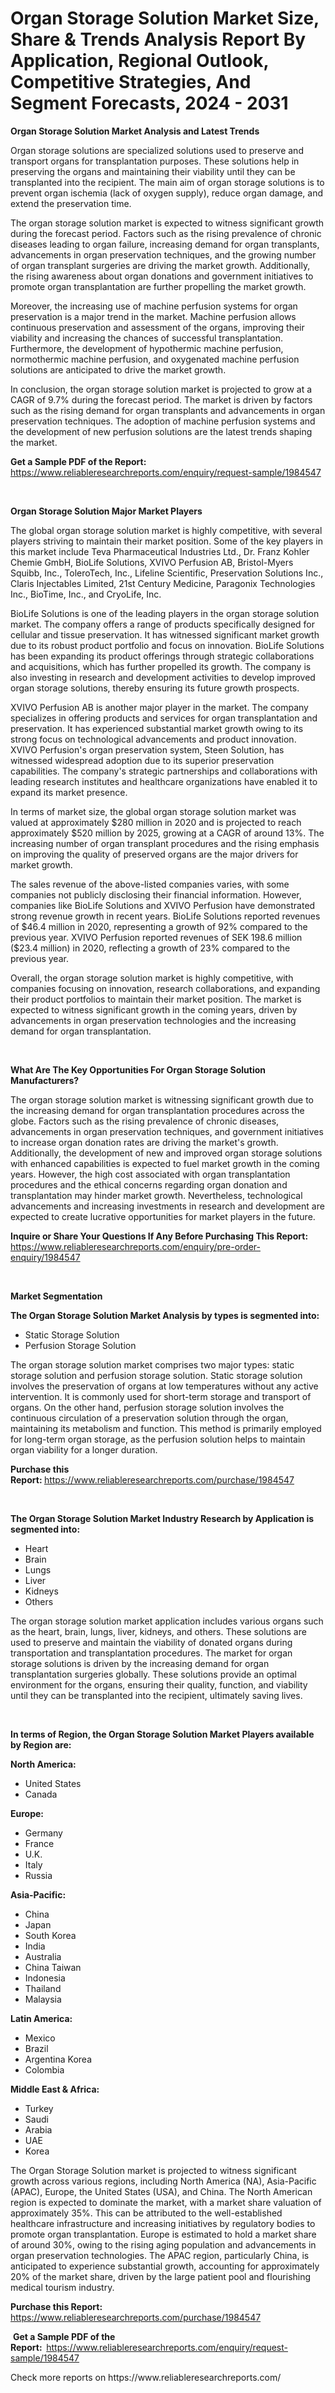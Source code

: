 <p><h1>Organ Storage Solution Market Size, Share & Trends Analysis Report By Application, Regional Outlook, Competitive Strategies, And Segment Forecasts, 2024 - 2031</h1></p><p><strong>Organ Storage Solution Market Analysis and Latest Trends</strong></p>
<p><p>Organ storage solutions are specialized solutions used to preserve and transport organs for transplantation purposes. These solutions help in preserving the organs and maintaining their viability until they can be transplanted into the recipient. The main aim of organ storage solutions is to prevent organ ischemia (lack of oxygen supply), reduce organ damage, and extend the preservation time.</p><p>The organ storage solution market is expected to witness significant growth during the forecast period. Factors such as the rising prevalence of chronic diseases leading to organ failure, increasing demand for organ transplants, advancements in organ preservation techniques, and the growing number of organ transplant surgeries are driving the market growth. Additionally, the rising awareness about organ donations and government initiatives to promote organ transplantation are further propelling the market growth.</p><p>Moreover, the increasing use of machine perfusion systems for organ preservation is a major trend in the market. Machine perfusion allows continuous preservation and assessment of the organs, improving their viability and increasing the chances of successful transplantation. Furthermore, the development of hypothermic machine perfusion, normothermic machine perfusion, and oxygenated machine perfusion solutions are anticipated to drive the market growth.</p><p>In conclusion, the organ storage solution market is projected to grow at a CAGR of 9.7% during the forecast period. The market is driven by factors such as the rising demand for organ transplants and advancements in organ preservation techniques. The adoption of machine perfusion systems and the development of new perfusion solutions are the latest trends shaping the market.</p></p>
<p><strong>Get a Sample PDF of the Report:&nbsp;</strong> <a href="https://www.reliableresearchreports.com/enquiry/request-sample/1984547">https://www.reliableresearchreports.com/enquiry/request-sample/1984547</a></p>
<p>&nbsp;</p>
<p><strong>Organ Storage Solution Major Market Players</strong></p>
<p><p>The global organ storage solution market is highly competitive, with several players striving to maintain their market position. Some of the key players in this market include Teva Pharmaceutical Industries Ltd., Dr. Franz Kohler Chemie GmbH, BioLife Solutions, XVIVO Perfusion AB, Bristol-Myers Squibb, Inc., ToleroTech, Inc., Lifeline Scientific, Preservation Solutions Inc., Claris Injectables Limited, 21st Century Medicine, Paragonix Technologies Inc., BioTime, Inc., and CryoLife, Inc.</p><p>BioLife Solutions is one of the leading players in the organ storage solution market. The company offers a range of products specifically designed for cellular and tissue preservation. It has witnessed significant market growth due to its robust product portfolio and focus on innovation. BioLife Solutions has been expanding its product offerings through strategic collaborations and acquisitions, which has further propelled its growth. The company is also investing in research and development activities to develop improved organ storage solutions, thereby ensuring its future growth prospects.</p><p>XVIVO Perfusion AB is another major player in the market. The company specializes in offering products and services for organ transplantation and preservation. It has experienced substantial market growth owing to its strong focus on technological advancements and product innovation. XVIVO Perfusion's organ preservation system, Steen Solution, has witnessed widespread adoption due to its superior preservation capabilities. The company's strategic partnerships and collaborations with leading research institutes and healthcare organizations have enabled it to expand its market presence.</p><p>In terms of market size, the global organ storage solution market was valued at approximately $280 million in 2020 and is projected to reach approximately $520 million by 2025, growing at a CAGR of around 13%. The increasing number of organ transplant procedures and the rising emphasis on improving the quality of preserved organs are the major drivers for market growth.</p><p>The sales revenue of the above-listed companies varies, with some companies not publicly disclosing their financial information. However, companies like BioLife Solutions and XVIVO Perfusion have demonstrated strong revenue growth in recent years. BioLife Solutions reported revenues of $46.4 million in 2020, representing a growth of 92% compared to the previous year. XVIVO Perfusion reported revenues of SEK 198.6 million ($23.4 million) in 2020, reflecting a growth of 23% compared to the previous year.</p><p>Overall, the organ storage solution market is highly competitive, with companies focusing on innovation, research collaborations, and expanding their product portfolios to maintain their market position. The market is expected to witness significant growth in the coming years, driven by advancements in organ preservation technologies and the increasing demand for organ transplantation.</p></p>
<p>&nbsp;</p>
<p><strong>What Are The Key Opportunities For Organ Storage Solution Manufacturers?</strong></p>
<p><p>The organ storage solution market is witnessing significant growth due to the increasing demand for organ transplantation procedures across the globe. Factors such as the rising prevalence of chronic diseases, advancements in organ preservation techniques, and government initiatives to increase organ donation rates are driving the market's growth. Additionally, the development of new and improved organ storage solutions with enhanced capabilities is expected to fuel market growth in the coming years. However, the high cost associated with organ transplantation procedures and the ethical concerns regarding organ donation and transplantation may hinder market growth. Nevertheless, technological advancements and increasing investments in research and development are expected to create lucrative opportunities for market players in the future.</p></p>
<p><strong>Inquire or Share Your Questions If Any Before Purchasing This Report:</strong> <a href="https://www.reliableresearchreports.com/enquiry/pre-order-enquiry/1984547">https://www.reliableresearchreports.com/enquiry/pre-order-enquiry/1984547</a></p>
<p>&nbsp;</p>
<p><strong>Market Segmentation</strong></p>
<p><strong>The Organ Storage Solution Market Analysis by types is segmented into:</strong></p>
<p><ul><li>Static Storage Solution</li><li>Perfusion Storage Solution</li></ul></p>
<p><p>The organ storage solution market comprises two major types: static storage solution and perfusion storage solution. Static storage solution involves the preservation of organs at low temperatures without any active intervention. It is commonly used for short-term storage and transport of organs. On the other hand, perfusion storage solution involves the continuous circulation of a preservation solution through the organ, maintaining its metabolism and function. This method is primarily employed for long-term organ storage, as the perfusion solution helps to maintain organ viability for a longer duration.</p></p>
<p><strong>Purchase this Report:&nbsp;</strong><a href="https://www.reliableresearchreports.com/purchase/1984547">https://www.reliableresearchreports.com/purchase/1984547</a></p>
<p>&nbsp;</p>
<p><strong>The Organ Storage Solution Market Industry Research by Application is segmented into:</strong></p>
<p><ul><li>Heart</li><li>Brain</li><li>Lungs</li><li>Liver</li><li>Kidneys</li><li>Others</li></ul></p>
<p><p>The organ storage solution market application includes various organs such as the heart, brain, lungs, liver, kidneys, and others. These solutions are used to preserve and maintain the viability of donated organs during transportation and transplantation procedures. The market for organ storage solutions is driven by the increasing demand for organ transplantation surgeries globally. These solutions provide an optimal environment for the organs, ensuring their quality, function, and viability until they can be transplanted into the recipient, ultimately saving lives.</p></p>
<p>&nbsp;</p>
<p><strong>In terms of Region, the Organ Storage Solution Market Players available by Region are:</strong></p>
<p>
    <p> <strong> North America: </strong>
        <ul>
            <li>United States</li>
            <li>Canada</li>
        </ul>
        </p> 
    <p> <strong> Europe: </strong>
        <ul>
            <li>Germany</li>
            <li>France</li>
            <li>U.K.</li>
            <li>Italy</li>
            <li>Russia</li>
        </ul>
        </p> 
    <p> <strong> Asia-Pacific: </strong>
        <ul>
            <li>China</li>
            <li>Japan</li>
            <li>South Korea</li>
            <li>India</li>
            <li>Australia</li>
            <li>China Taiwan</li>
            <li>Indonesia</li>
            <li>Thailand</li>
            <li>Malaysia</li>
        </ul>
        </p> 
    <p> <strong> Latin America: </strong>
        <ul>
            <li>Mexico</li>
            <li>Brazil</li>
            <li>Argentina Korea</li>
            <li>Colombia</li>
        </ul>
        </p> 
    <p> <strong> Middle East & Africa: </strong>
        <ul>
            <li>Turkey</li>
            <li>Saudi</li>
            <li>Arabia</li>
            <li>UAE</li>
            <li>Korea</li>
        </ul>
    </p>
    </p>
<p><p>The Organ Storage Solution market is projected to witness significant growth across various regions, including North America (NA), Asia-Pacific (APAC), Europe, the United States (USA), and China. The North American region is expected to dominate the market, with a market share valuation of approximately 35%. This can be attributed to the well-established healthcare infrastructure and increasing initiatives by regulatory bodies to promote organ transplantation. Europe is estimated to hold a market share of around 30%, owing to the rising aging population and advancements in organ preservation technologies. The APAC region, particularly China, is anticipated to experience substantial growth, accounting for approximately 20% of the market share, driven by the large patient pool and flourishing medical tourism industry.</p></p>
<p><strong>Purchase this Report: </strong><a href="https://www.reliableresearchreports.com/purchase/1984547">https://www.reliableresearchreports.com/purchase/1984547</a></p>
<p>&nbsp;<strong>Get a Sample PDF of the Report:&nbsp;&nbsp;</strong><a href="https://www.reliableresearchreports.com/enquiry/request-sample/1984547">https://www.reliableresearchreports.com/enquiry/request-sample/1984547</a></p>
<p><strong></strong></p>
<p>Check more reports on https://www.reliableresearchreports.com/</p>